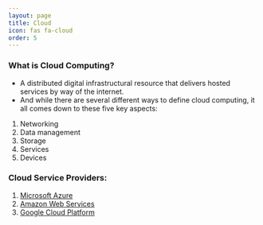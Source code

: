 ```yaml
---
layout: page
title: Cloud
icon: fas fa-cloud
order: 5
---
```


### What is Cloud Computing?

- A distributed digital infrastructural resource that delivers hosted services by way of the internet.
- And while there are several different ways to define cloud computing, it all comes down to these five key aspects:

1. Networking
2. Data management
3. Storage
4. Services
5. Devices


### Cloud Service Providers:

1. [Microsoft Azure](/_post/cloud/azure/introductiontoazure)
2. [Amazon Web Services](/_post/cloud/aws/introductiontoaws)
3. [Google Cloud Platform](/_post/cloud/gcp/introductiontogcp)